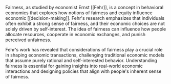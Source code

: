 Fairness, as studied by economist Ernst [[Fehr]], is a concept in behavioral economics that explores how notions of fairness and equity influence economic [[decision-making]]. Fehr's research emphasizes that individuals often exhibit a strong sense of fairness, and their economic choices are not solely driven by self-interest. The idea of fairness can influence how people allocate resources, cooperate in economic exchanges, and punish perceived unfairness. 

Fehr's work has revealed that considerations of fairness play a crucial role in shaping economic transactions, challenging traditional economic models that assume purely rational and self-interested behavior. Understanding fairness is essential for gaining insights into real-world economic interactions and designing policies that align with people's inherent sense of fairness.